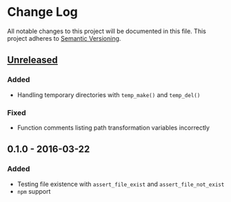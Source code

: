# Change Log

All notable changes to this project will be documented in this file.
This project adheres to [Semantic Versioning](http://semver.org/).


## [Unreleased]

### Added

- Handling temporary directories with `temp_make()` and `temp_del()`

### Fixed

- Function comments listing path transformation variables incorrectly


## 0.1.0 - 2016-03-22

### Added

- Testing file existence with `assert_file_exist` and
  `assert_file_not_exist`
- `npm` support


[Unreleased]: https://github.com/ztombol/bats-file/compare/v0.1.0...HEAD
